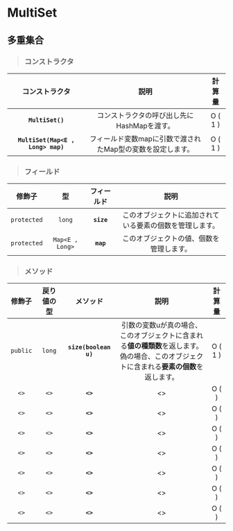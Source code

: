 # MultiSet
## 多重集合
> ### コンストラクタ
|コンストラクタ|説明|計算量|
|:---:|:---:|:---:|
|**`MultiSet()`**|コンストラクタの呼び出し先にHashMapを渡す。|O ( 1 )|
|**`MultiSet(Map<E , Long> map)`**|フィールド変数mapに引数で渡されたMap型の変数を設定します。|O ( 1 )|
> ### フィールド
|修飾子|型|フィールド|説明|
|:---:|:---:|:---:|:---:|
|`protected`|`long`|**`size`**|このオブジェクトに追加されている要素の個数を管理します。|
|`protected`|`Map<E , Long>`|**`map`**|このオブジェクトの値、個数を管理します。|
> ### メソッド
|修飾子|戻り値の型|メソッド|説明|計算量|
|:---:|:---:|:---:|:---:|:---:|
|`public`|`long`|**`size(boolean u)`**|引数の変数uが真の場合、このオブジェクトに含まれる**値の種類数**を返します。<br> 偽の場合、このオブジェクトに含まれる**要素の個数**を返します。<br> |O ( 1 )|
|`<>`|`<>`|**` <> `**| <> |O (   )|
|`<>`|`<>`|**` <> `**| <> |O (   )|
|`<>`|`<>`|**` <> `**| <> |O (   )|
|`<>`|`<>`|**` <> `**| <> |O (   )|
|`<>`|`<>`|**` <> `**| <> |O (   )|
|`<>`|`<>`|**` <> `**| <> |O (   )|
|`<>`|`<>`|**` <> `**| <> |O (   )|

